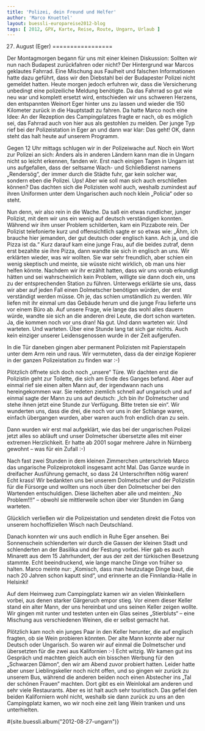 ```yaml
---
title: 'Polizei, dein Freund und Helfer'
author: 'Marco Knuettel'
layout: buessli-europareise2012-blog
tags: [ 2012, GPX, Karte, Reise, Route, Ungarn, Urlaub ]
---
```

27. August (Eger)
=================

Der Montagmorgen begann für uns mit einer kleinen Diskussion: Sollten wir nun nach Budapest zurückfahren oder nicht? Der Hintergrund war Marcos geklautes Fahrrad. Eine Mischung aus Faulheit und falschen Informationen hatte dazu geführt, dass wir den Diebstahl bei der Budapester Polizei nicht gemeldet hatten. Heute morgen jedoch erfuhren wir, dass die Versicherung unbedingt eine polizeiliche Meldung benötigte. Da das Fahrrad so gut wie neu war und komplett ersetzt wird, entschieden wir uns schweren Herzens, den entspannten Weinort Eger hinter uns zu lassen und wieder die 150 Kilometer zurück in die Hauptstadt zu fahren. Da hatte Marco noch eine Idee: An der Rezeption des Campingplatzes fragte er nach, ob es möglich sei, das Fahrrad auch von hier aus als gestohlen zu melden. Der junge Typ rief bei der Polizeistation in Eger an und dann war klar: Das geht! OK, dann steht das halt heute auf unserem Programm.

Gegen 12 Uhr mittags schlugen wir in der Polizeiwache auf. Noch ein Wort zur Polizei an sich: Anders als in anderen Ländern kann man die in Ungarn nicht so leicht erkennen, fanden wir. Erst nach einigen Tagen in Ungarn ist uns aufgefallen, dass der seltsame Wach- und Schließdienst namens „Rendersög“, der immer durch die Städte fuhr, gar kein solcher war, sondern eben die Polizei. Ups! Aber wie soll man sich auch erschließen können? Das dachten sich die Polizisten wohl auch, weshalb zumindest auf ihren Uniformen unter dem Ungarischen auch noch klein „Policia“ oder so steht.

Nun denn, wir also rein in die Wache. Da saß ein etwas rundlicher, junger Polizist, mit dem wir uns ein wenig auf deutsch verständigen konnten. Während wir ihm unser Problem schilderten, kam ein Pizzabote rein. Der Polizist telefonierte kurz und offensichtlich sagte er so etwas wie: „Ähm, ich brauche hier jemanden, der gut deutsch oder englisch kann. Ach ja, und die Pizza ist da.“ Kurz darauf kam eine junge Frau, auf die beides zutraf, denn erst bezahlte sie ihre Pizza, dann wandte sie sich in englisch an uns. Wir erklärten wieder, was wir wollten. Sie war sehr freundlich, aber schien ein wenig skeptisch und meinte, sie wüsste nicht wirklich, ob man uns hier helfen könnte. Nachdem wir ihr erzählt hatten, dass wir uns vorab erkundigt hätten und sei wahrscheinlich kein Problem, willigte sie dann doch ein, uns zu der entsprechenden Station zu führen. Unterwegs erklärte sie uns, dass wir aber auf jeden Fall einen Dolmetscher benötigen würden, der erst verständigt werden müsse. Oh je, das schien umständlich zu werden. Wir liefen mit ihr einmal um das Gebäude herum und die junge Frau lieferte uns vor einem Büro ab. Auf unsere Frage, wie lange das wohl alles dauern würde, wandte sie sich an die anderen drei Leute, die dort schon warteten. Ja, die kommen noch vor uns dran! Na gut. Und dann warteten wir. Und warteten. Und warteten. Über eine Stunde lang tat sich gar nichts. Auch kein einziger unserer Leidensgenossen wurde in der Zeit aufgerufen. 

In die Tür daneben gingen aber permanent Polizisten mit Papierstapeln unter dem Arm rein und raus. Wir vermuteten, dass da der einzige Kopierer in der ganzen Polizeistation zu finden war :-)

Plötzlich öffnete sich doch noch „unsere“ Türe. Wir dachten erst die Polizistin geht zur Toilette, die sich am Ende des Ganges befand. Aber auf einmal rief sie einen alten Mann auf, der irgendwann nach uns hereingekommen war. Sie redeten ziemlich schnell auf ungarisch und auf einmal sagte der Mann zu uns auf deutsch: „Ich bin ihr Dolmetscher und stehe ihnen jetzt eine Stunde zur Verfügung. Bitte treten sie ein“. Wir wunderten uns, dass die drei, die noch vor uns in der Schlange waren, einfach übergangen wurden, aber waren auch froh endlich dran zu sein.

Dann wurden wir erst mal aufgeklärt, wie das bei der ungarischen Polizei jetzt alles so abläuft und unser Dolmetscher übersetzte alles mit einer extremen Herzlichkeit. Er hatte ab 2001 sogar mehrere Jahre in Nürnberg gewohnt – was für ein Zufall :-)

Nach fast zwei Stunden in dem kleinen Zimmerchen unterschrieb Marco das ungarische Polizeiprotokoll insgesamt acht Mal. Das Ganze wurde in dreifacher Ausführung gemacht, so dass 24 Unterschriften nötig waren! Echt krass! Wir bedankten uns bei unserem Dolmetscher und der Polizistin für die Fürsorge und wollten uns noch über den Dolmetscher bei den Wartenden entschuldigen. Diese lächelten aber alle und meinten: „No Problem!!!“ – obwohl sie mittlerweile schon über vier Stunden im Gang warteten.

Glücklich verließen wir die Polizeistation und sendeten direkt die Fotos von unserem hochoffiziellen Wisch nach Deutschland.

Danach konnten wir uns auch endlich in Ruhe Eger ansehen. Bei Sonnenschein schlenderten wir durch die Gassen der kleinen Stadt und schlenderten an der Basilika und der Festung vorbei. Hier gab es auch Minarett aus dem 15 Jahrhundert, der aus der zeit der türkischen Besetzung stammte. Echt beeindruckend, wie lange manche Dinge von früher so halten. Marco meinte nur: „Komisch, dass man heutzutage Dinge baut, die nach 20 Jahren schon kaputt sind“, und erinnerte an die Finnlandia-Halle in Helsinki!

Auf dem Heimweg zum Campingplatz kamen wir an vielen Weinkellern vorbei, aus denen starker Gärgeruch empor stieg. Vor einem dieser Keller stand ein alter Mann, der uns hereinbat und uns seinen Keller zeigen wollte. Wir gingen mit runter und testeten unten ein Glas seines „Stierbluts“ – eine Mischung aus verschiedenen Weinen, die er selbst gemacht hat.

Plötzlich kam noch ein junges Paar in den Keller herunter, die auf englisch fragten, ob sie Wein probieren könnten. Der alte Mann konnte aber nur Deutsch oder Ungarisch. So waren wir auf einmal die Dolmetscher und übersetzten für die zwei aus Kalifornien :-) Echt witzig. Wir kamen gut ins Gespräch und machten gleich auch ein bisschen Werbung für den „Schwarzen Dämon“, den wir am Abend zuvor probiert hatten. Leider hatte aber unser Lieblingskeller noch nicht offen, und so gingen wir zurück zu unserem Bus, während die anderen beiden noch einen Abstecher ins „Tal der schönen Frauen“ machten. Dort gibt es ein Weinlokal am anderen und sehr viele Restaurants. Aber es ist halt auch sehr touristisch. Das gefiel den beiden Kaliforniern wohl nicht, weshalb sie dann zurück zu uns an den Campingplatz kamen, wo wir noch eine zeit lang Wein tranken und uns unterhielten. 

#{site.buessli.album("2012-08-27-ungarn")}
